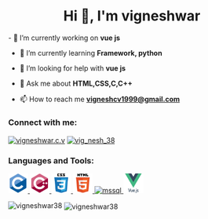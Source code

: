 <h1 align="center">Hi 👋, I'm vigneshwar</h1>
- 🔭 I’m currently working on <b>vue js</b>

- 🌱 I’m currently learning **Framework, python**

- 🤝 I’m looking for help with **vue js**

- 💬 Ask me about **HTML,CSS,C,C++**

- 📫 How to reach me **vigneshcv1999@gmail.com**

<h3 align="left">Connect with me:</h3>
<p align="left">
<a href="https://linkedin.com/in/vigneshwar.c.v" target="blank"><img align="center" src="https://raw.githubusercontent.com/rahuldkjain/github-profile-readme-generator/master/src/images/icons/Social/linked-in-alt.svg" alt="vigneshwar.c.v" height="30" width="40" /></a>
<a href="https://instagram.com/vig_nesh_38" target="blank"><img align="center" src="https://raw.githubusercontent.com/rahuldkjain/github-profile-readme-generator/master/src/images/icons/Social/instagram.svg" alt="vig_nesh_38" height="30" width="40" /></a>
</p>

<h3 align="left">Languages and Tools:</h3>
<p align="left"> <a href="https://www.cprogramming.com/" target="_blank"> <img src="https://raw.githubusercontent.com/devicons/devicon/master/icons/c/c-original.svg" alt="c" width="40" height="40"/> </a> <a href="https://www.w3schools.com/cpp/" target="_blank"> <img src="https://raw.githubusercontent.com/devicons/devicon/master/icons/cplusplus/cplusplus-original.svg" alt="cplusplus" width="40" height="40"/> </a> <a href="https://www.w3schools.com/css/" target="_blank"> <img src="https://raw.githubusercontent.com/devicons/devicon/master/icons/css3/css3-original-wordmark.svg" alt="css3" width="40" height="40"/> </a> <a href="https://www.w3.org/html/" target="_blank"> <img src="https://raw.githubusercontent.com/devicons/devicon/master/icons/html5/html5-original-wordmark.svg" alt="html5" width="40" height="40"/> </a> <a href="https://www.microsoft.com/en-us/sql-server" target="_blank"> <img src="https://www.svgrepo.com/show/303229/microsoft-sql-server-logo.svg" alt="mssql" width="40" height="40"/> </a> <a href="https://vuejs.org/" target="_blank"> <img src="https://raw.githubusercontent.com/devicons/devicon/master/icons/vuejs/vuejs-original-wordmark.svg" alt="vuejs" width="40" height="40"/> </a> </p>

<p><img align="left" src="https://github-readme-stats.vercel.app/api/top-langs?username=vigneshwar38&show_icons=true&locale=en&layout=compact" alt="vigneshwar38" /></p>

<p>&nbsp;<img align="center" src="https://github-readme-stats.vercel.app/api?username=vigneshwar38&show_icons=true&locale=en" alt="vigneshwar38" /></p>

